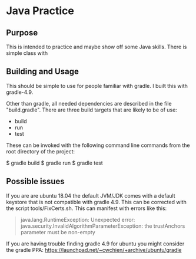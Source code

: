 # Java Practice #

## Purpose ##
This is intended to practice and maybe show off some Java skills. There is simple class with


## Building and Usage ##
This should be simple to use for people familiar with gradle. I built this with gradle-4.9.

Other than gradle, all needed dependencies are described in the file "build.gradle". There are three build targets that are likely to be of use:

  * build
  * run
  * test

These can be invoked with the following command line commands from the root directory of the project:

  $ gradle build
  $ gradle run
  $ gradle test

## Possible issues ##

If you are are ubuntu 18.04 the default JVM/JDK comes with a default keystore that is not compatible with gradle 4.9.
This can be corrected with the script tools/FixCerts.sh. This can manifest with errors like this:

> java.lang.RuntimeException: Unexpected error: java.security.InvalidAlgorithmParameterException: the trustAnchors
> parameter must be non-empty

If you are having trouble finding gradle 4.9 for ubuntu you might consider the gradle PPA:
https://launchpad.net/~cwchien/+archive/ubuntu/gradle
